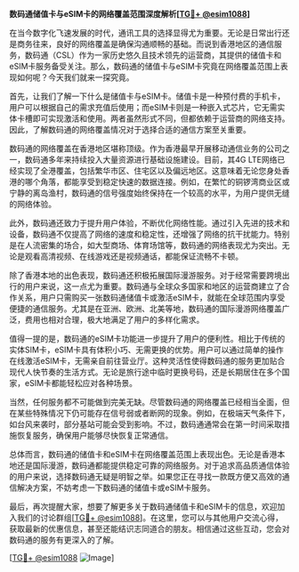 **数码通储值卡与eSIM卡的网络覆盖范围深度解析[[TG💪+ @esim1088](https://t.me/s/esim1088)]**

在当今数字化飞速发展的时代，通讯工具的选择显得尤为重要。无论是日常出行还是商务往来，良好的网络覆盖是确保沟通顺畅的基础。而说到香港地区的通信服务，数码通（CSL）作为一家历史悠久且技术领先的运营商，其提供的储值卡和eSIM卡服务备受关注。那么，数码通的储值卡与eSIM卡究竟在网络覆盖范围上表现如何呢？今天我们就来一探究竟。

首先，让我们了解一下什么是储值卡与eSIM卡。储值卡是一种预付费的手机卡，用户可以根据自己的需求充值后使用；而eSIM卡则是一种嵌入式芯片，它无需实体卡槽即可实现激活和使用。两者虽然形式不同，但都依赖于运营商的网络支持。因此，了解数码通的网络覆盖情况对于选择合适的通信方案至关重要。

数码通的网络覆盖在香港地区堪称顶级。作为香港最早开展移动通信业务的公司之一，数码通多年来持续投入大量资源进行基础设施建设。目前，其4G LTE网络已经实现了全港覆盖，包括繁华市区、住宅区以及偏远地区。这意味着无论您身处香港的哪个角落，都能享受到稳定快速的数据连接。例如，在繁忙的铜锣湾商业区或宁静的离岛渔村，数码通的信号强度始终保持在一个较高的水平，为用户提供无缝的网络体验。

此外，数码通还致力于提升用户体验，不断优化网络性能。通过引入先进的技术和设备，数码通不仅提高了网络的速度和稳定性，还增强了网络的抗干扰能力。特别是在人流密集的场合，如大型商场、体育场馆等，数码通的网络表现尤为突出。无论是观看高清视频、在线游戏还是视频通话，都能保证流畅不卡顿。

除了香港本地的出色表现，数码通还积极拓展国际漫游服务。对于经常需要跨境出行的用户来说，这一点尤为重要。数码通与全球众多国家和地区的运营商建立了合作关系，用户只需购买一张数码通储值卡或激活eSIM卡，就能在全球范围内享受便捷的通信服务。尤其是在亚洲、欧洲、北美等地，数码通的国际漫游网络覆盖广泛，费用也相对合理，极大地满足了用户的多样化需求。

值得一提的是，数码通的eSIM卡功能进一步提升了用户的便利性。相比于传统的实体SIM卡，eSIM卡具有体积小巧、无需更换的优势。用户可以通过简单的操作在线激活eSIM卡，无需亲自前往营业厅。这种灵活性使得数码通的服务更加贴合现代人快节奏的生活方式。无论是旅行途中临时更换号码，还是长期居住在多个国家，eSIM卡都能轻松应对各种场景。

当然，任何服务都不可能做到完美无缺。尽管数码通的网络覆盖已经相当全面，但在某些特殊情况下仍可能存在信号弱或者断网的现象。例如，在极端天气条件下，如台风来袭时，部分基站可能会受到影响。不过，数码通通常会在第一时间采取措施恢复服务，确保用户能够尽快恢复正常通信。

总体而言，数码通的储值卡和eSIM卡在网络覆盖范围上表现出色。无论是香港本地还是国际漫游，数码通都能提供稳定可靠的网络服务。对于追求高品质通信体验的用户来说，选择数码通无疑是明智之举。如果您正在寻找一款既方便又高效的通信解决方案，不妨考虑一下数码通的储值卡或eSIM卡服务。

最后，再次提醒大家，想要了解更多关于数码通储值卡和eSIM卡的信息，欢迎加入我们的讨论群组[[TG💪+ @esim1088](https://t.me/s/esim1088)]。在这里，您可以与其他用户交流心得，获取最新的优惠信息，甚至还能结识志同道合的朋友。相信通过这些互动，您会对数码通的服务有更深入的了解。

[[TG💪+ @esim1088](https://t.me/s/esim1088) ![Image](https://i.postimg.cc/4NQfJmqS/Snipaste-2025-05-13-00-14-12.png)]